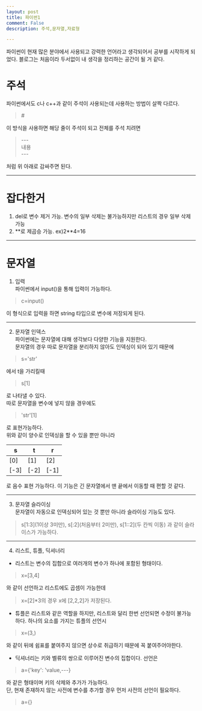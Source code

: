 ```yaml
---
layout: post
title: 파이썬1
comment: False
description: 주석,문자열,자료형

---
```


파이썬이 현재 많은 분야에서 사용되고 강력한 언어라고 생각되어서 공부를 시작하게 되었다. 블로그는 처음이라 두서없이 내 생각을 정리하는 공간이 될 거 같다.  

# 주석
파이썬에서도 c나 c++과 같이 주석이 사용되는데 사용하는 방법이 살짝 다르다.  
>\#  

이 방식을 사용하면 해당 줄이 주석이 되고 전체를 주석 치려면  
>\---  
>내용  
>\---  

처럼 위 아래로 감싸주면 된다.  

***

# 잡다한거
1. del로 변수 제거 가능. 변수의 일부 삭제는 불가능하지만 리스트의 경우 일부 삭제 가능
2. \**로 제곱승 가능. ex)2**4=16

***

# 문자열
1. 입력  
파이썬에서 input()을 통해 입력이 가능하다.  

>c=input()  

이 형식으로 입력을 하면 string 타입으로 변수에 저장되게 된다.  

---

2. 문자열 인덱스  
파이썬에는 문자열에 대해 생각보다 다양한 기능을 지원한다.  
문자열의 경우 따로 문자열을 분리하지 않아도 인덱싱이 되어 있기 때문에  

>s='str'  

에서 t을 가리킬때  

>s[1]  

로 나타낼 수 있다.  
따로 문자열을 변수에 넣지 않을 경우에도  

>'str'[1]  

로 표현가능하다.  
위와 같이 양수로 인덱싱을 할 수 있을 뿐만 아니라  

|s|t|r|  
|----|----|----|
|[0]|[1]|[2]|  
|[-3]|[-2]|[-1]|  

로 음수 표현 가능하다. 이 기능은 긴 문자열에서 맨 끝에서 이동할 때 편할 것 같다.   

---

3. 문자열 슬라이싱  
문자열이 자동으로 인덱싱되어 있는 것 뿐만 아니라 슬라이싱 기능도 있다.  

>s[1:3](1이상 3미만), s[:2](처음부터 2미만), s[1::2](두 칸씩 이동)
과 같이 슬라이스가 가능하다.  

---

4. 리스트, 튜플, 딕셔너리  
- 리스트는 변수의 집합으로 여러개의 변수가 하나에 포함된 형태이다.

> x=[3,4]  

와 같이 선언하고
리스트에도 곱셈이 가능한데  

>x=[2]*3의 경우 x에 [2,2,2]가 저장된다.  

- 튜플은 리스트와 같은 역할을 하지만, 리스트와 달리 한번 선언되면 수정이 불가능하다. 하나의 요소를 가지는 튜플의 선언시  

> x=(3,)  

와 같이 뒤에 쉼표를 붙여주지 않으면 상수로 취급하기 때문에 꼭 붙여주어야한다.  

- 딕셔너리는 키와 벨류의 쌍으로 이루어진 변수의 집합이다.
선언은  

> a={'key': 'value,---}  

와 같은 형태이며 키의 삭제와 추가가 가능하다.  
단, 현재 존재하지 않는 사전에 변수를 추가할 경우 먼저 사전의 선언이 필요하다.  

> a={}  


